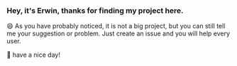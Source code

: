 ### __Hey, it's Erwin, thanks for finding my project here.__

:smile:
As you have probably noticed, it is not a big project, but you can still tell me your suggestion or problem. 
Just create an issue and you will help every user.

:rocket: have a nice day!
